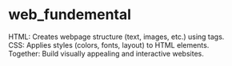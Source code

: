 # web_fundemental
HTML: Creates webpage structure (text, images, etc.) using tags.  
CSS: Applies styles (colors, fonts, layout) to HTML elements.  
Together: Build visually appealing and interactive websites.
